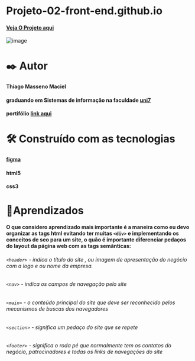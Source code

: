 # Projeto-02-front-end.github.io
#### [Veja O Projeto aqui](https://thiagomassenomaciel.github.io/Projeto-02-front-end.github.io/)
![image](https://github.com/user-attachments/assets/8f2f681e-3de7-450b-a1c0-6047291a9669)

# ✒️ Autor 
#### Thiago Masseno Maciel
#### graduando em Sistemas de informação na faculdade [uni7](https://www.uni7.edu.br/)
#### portifólio [link aqui]( https://thiagomassenomaciel.github.io/MYportifolio.github.io/)

# 🛠️ Construído com as tecnologias
#### [figma](https://www.figma.com/design/CigMFndnbkNMYp8MBiGBSl/Explorer---Projeto-02-(Copy)?node-id=0-1&t=Gyn6EDCyNgVLuaPL-1)
#### html5
#### css3

# 📌Aprendizados 
#### O que considero aprendizado mais importante é a maneira como eu devo organizar as tags html evitando ter muitas `<div>` e implementando os conceitos de seo para um site, o quão é importante diferenciar pedaços do layout da página web com as tags semânticas:
###### `<header>` - indica o título do site , ou imagem de apresentação do negócio com a logo e ou nome da empresa.
###### `<nav>` - indica os campos de navegação pelo site
###### `<main>` - o conteúdo principal do site que deve ser reconhecido pelos mecanismos de buscas dos navegadores
###### `<section>` - significa um pedaço do site que se repete
###### `<footer>` - significa o roda pé que normalmente tem os contatos do negócio, patrocinadores e todas os links de navegações do site
 
